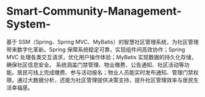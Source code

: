 # Smart-Community-Management-System-
基于 SSM（Spring、Spring MVC、MyBatis）的智慧社区管理系统，为社区管理带来数字化革新。Spring 保障系统稳定可靠，实现组件间高效协作；Spring MVC 处理各类交互请求，优化用户操作体验；MyBatis 实现数据的持久化存储，确保社区信息安全。  系统涵盖门禁管理、物业缴费、公告通知、社区活动等功能。居民可线上完成缴费、参与活动报名；物业人员能实时发布通知、管理门禁权限。通过大数据分析，还能为社区管理提供决策支持，提升社区管理效率与居民生活幸福感。 
